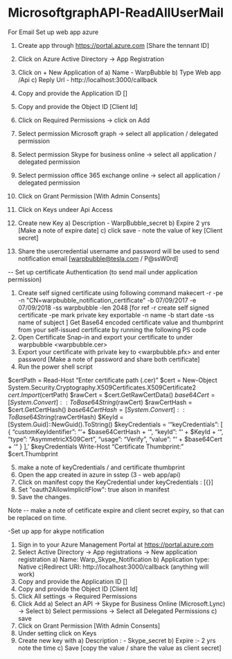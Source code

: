 # MicrosoftgraphAPI-ReadAllUserMail

For Email Set up web app  azure
1) Create app through https://portal.azure.com  [Share the tennant ID]
2) Click on Azure Active Directory -> App Registration
3) Click on + New Application of 
	a) Name - WarpBubble
	b) Type Web app /Api
	c) Reply Url -  http://localhost:3000/callback  
4) Copy and provide the Application ID  []
5) Copy and provide the Object ID  [Client Id]
6) Click on Required Permissions -> click on Add
7) Select permission Microsoft graph -> select all application / delegated permission
8) Select permission Skype for business online -> select all application / delegated permission
9) Select permission office 365 exchange online -> select all application / delegated permission
10) Click on Grant Permission [With Admin Consents]
11) Click on Keys undeer Api Access 
12) Create new Key 
	a) Description - WarpBubble_secret 
	b) Expire 2 yrs  [Make a note of expire date]
	c) click save - note the value of key  [Client secret]


13) Share the usercredential username and password will be used to send notification email [warpbubble@tesla.com / P@ssW0rd]

-- Set up certificate Authentication (to send mail under application permission)
1) Create self signed certificate using following command 
makecert -r -pe -n "CN=warpbubble_notification_certificate" -b 07/09/2017 -e 07/09/2018 -ss warpbubble -len 2048
[for ref
 -r create self signed certificate
-pe mark private key exportable
-n name
-b start date
-ss name of subject
]
Get Base64 encoded certificate value and thumbprint from your self-issued certificate by running the following PS code
2) Open Certificate Snap-in and export your certificate to under warpbubble <warpbubble.cer>
3) Export your certificate with private key to <warpbubble.pfx> and enter password  [Make a note of password and share both certificate] 
4) Run the power shell script

$certPath = Read-Host “Enter certificate path (.cer)”
$cert = New-Object System.Security.Cryptography.X509Certificates.X509Certificate2
$cert.Import($certPath)
$rawCert = $cert.GetRawCertData()
$base64Cert = [System.Convert]::ToBase64String($rawCert)
$rawCertHash = $cert.GetCertHash()
$base64CertHash = [System.Convert]::ToBase64String($rawCertHash)
$KeyId = [System.Guid]::NewGuid().ToString()
$keyCredentials =
‘“keyCredentials”: [
{
“customKeyIdentifier”: “‘+ $base64CertHash + ‘“,
“keyId”: “‘ + $KeyId + ‘“,
“type”: “AsymmetricX509Cert”,
“usage”: “Verify”,
“value”: “‘ + $base64Cert + ‘“
}
],’
$keyCredentials
Write-Host “Certificate Thumbprint:” $cert.Thumbprint

5) make a note of keyCredentials / and certificate thumbprint
6) Open the app created in azure in sstep (3 - web app/api)
7) Click on manifest copy the KeyCredential under keyCredentials : [{}]
8) Set  "oauth2AllowImplicitFlow": true alson in manifest 
9) Save the changes.

Note -- make a note of cetificate expire and client secret expiry, so that can be replaced on time.

-Set up app for akype notification
1) Sign in to your Azure Management Portal at https://portal.azure.com
2) Select Active Directory -> App registrations -> New application registration
   a) Name: Warp_Skype_Notification 
   b) Application type: Native
   c)Redirect URI: http://localhost:3000/callback   (anything will work)
4) Copy and provide the Application ID  []
5) Copy and provide the Object ID  [Client Id]
6) Click All settings -> Required Permissions
7) Click Add
	a) Select an API -> Skype for Business Online (Microsoft.Lync) -> Select
	b) Select permissions -> Select all Delegated Permissions
	c) save
8) Click on Grant Permission [With Admin Consents]
9) Under setting click on Keys
10) Create new key with 
	a) Description : - Skype_secret
	b) Expire :- 2 yrs note the time
	c) Save [copy the value / share the value as client secret]






